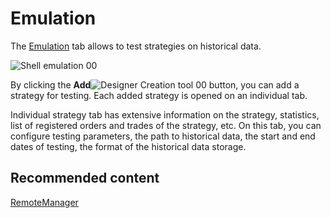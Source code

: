 # Emulation

The [Emulation](Shell_emulation.md) tab allows to test strategies on historical data.

![Shell emulation 00](~/images/Shell_emulation_00.png)

By clicking the **Add**![Designer Creation tool 00](~/images/Designer_Creation_tool_00.png) button, you can add a strategy for testing. Each added strategy is opened on an individual tab.

Individual strategy tab has extensive information on the strategy, statistics, list of registered orders and trades of the strategy, etc. On this tab, you can configure testing parameters, the path to historical data, the start and end dates of testing, the format of the historical data storage. 

## Recommended content

[RemoteManager](Shell_RemoteManager.md)
